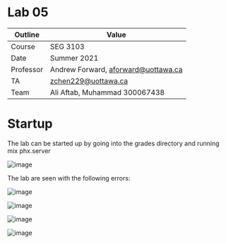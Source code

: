 # Lab 05

| Outline | Value |
| --- | --- |
| Course | SEG 3103 |
| Date | Summer 2021 |
| Professor | Andrew Forward, aforward@uottawa.ca |
| TA | zchen229@uottawa.ca |
| Team | Ali Aftab, Muhammad 300067438 |


# Startup

The lab can be started up by going into the grades directory and running mix phx.server

![image](https://user-images.githubusercontent.com/37605427/124223453-c00c8c80-dad1-11eb-84e6-e5da0841bc86.png)

The lab are seen with the following errors:

![image](https://user-images.githubusercontent.com/37605427/124223545-e9c5b380-dad1-11eb-9e82-67511a4f207e.png)

![image](https://user-images.githubusercontent.com/37605427/124223567-f3e7b200-dad1-11eb-9f92-8796bb77f0a7.png)

![image](https://user-images.githubusercontent.com/37605427/124223650-1aa5e880-dad2-11eb-816f-8fe17ba7504e.png)

![image](https://user-images.githubusercontent.com/37605427/124223606-082baf00-dad2-11eb-90b6-4cd2ce7d7da4.png)



